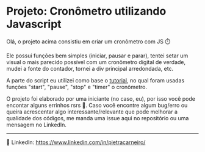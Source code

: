 # Projeto: Cronômetro utilizando Javascript

Olá, o projeto acima consistiu em criar um cronômetro com JS ⏱️

Ele possui funções bem simples (iniciar, pausar e parar), tentei setar um visual o mais parecido possível com um cronômetro digital de verdade, mudei a fonte do contador, tornei a div principal arredondada, etc.

A parte do script eu utilizei como base o [tutorial](https://www.youtube.com/watch?v=QSW1374FCt4), no qual foram usadas funções "start", "pause", "stop" e "timer" o cronômetro.

O projeto foi elaborado por uma iniciante (no caso, eu), por isso você pode encontar alguns errinhos rsrs :grimacing:. Caso você encontre algum bug/erro ou queira acrescentar algo interessante/relevante que pode melhorar a qualidade dos códigos, me manda uma issue aqui no repositório ou uma mensagem no LinkedIn. 

---



:link: LinkedIn: https://www.linkedin.com/in/pietracarneiro/

